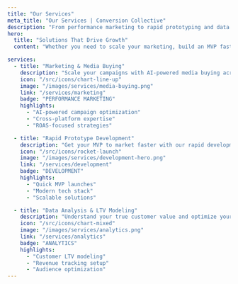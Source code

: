 ```yaml
---
title: "Our Services"
meta_title: "Our Services | Conversion Collective"
description: "From performance marketing to rapid prototyping and data analysis, we help businesses scale efficiently."
hero:
  title: "Solutions That Drive Growth"
  content: "Whether you need to scale your marketing, build an MVP fast, or understand your customer lifetime value, we have the expertise and tools to help."

services:
  - title: "Marketing & Media Buying"
    description: "Scale your campaigns with AI-powered media buying across major platforms. Perfect for digital publishers and ecommerce brands."
    icon: "/src/icons/chart-line-up"
    image: "/images/services/media-buying.png"
    link: "/services/marketing"
    badge: "PERFORMANCE MARKETING"
    highlights:
      - "AI-powered campaign optimization"
      - "Cross-platform expertise"
      - "ROAS-focused strategies"

  - title: "Rapid Prototype Development"
    description: "Get your MVP to market faster with our rapid development approach using modern no-code and low-code platforms."
    icon: "/src/icons/rocket-launch"
    image: "/images/services/development-hero.png"
    link: "/services/development"
    badge: "DEVELOPMENT"
    highlights:
      - "Quick MVP launches"
      - "Modern tech stack"
      - "Scalable solutions"

  - title: "Data Analysis & LTV Modeling"
    description: "Understand your true customer value and optimize your marketing with data-driven insights and predictive modeling."
    icon: "/src/icons/chart-mixed"
    image: "/images/services/analytics.png"
    link: "/services/analytics"
    badge: "ANALYTICS"
    highlights:
      - "Customer LTV modeling"
      - "Revenue tracking setup"
      - "Audience optimization"
---
```

           